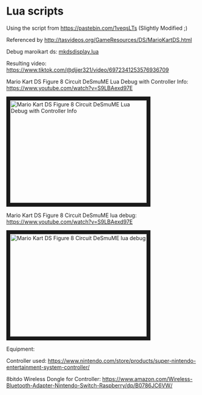 # Lua scripts

Using the script from https://pastebin.com/1veqsLTs (Slightly Modified ;)

Referenced by http://tasvideos.org/GameResources/DS/MarioKartDS.html

Debug maroikart ds: [mkdsdisplay.lua](mkdsdisplay.lua)

Resulting video:
https://www.tiktok.com/@djjer321/video/6972341253576936709

Mario Kart DS Figure 8 Circuit DeSmuME Lua Debug with Controller Info: https://www.youtube.com/watch?v=S9LBAexd97E

<a href="http://www.youtube.com/watch?feature=player_embedded&v=S9LBAexd97E" target="_blank">
 <img src="https://img.youtube.com/vi/S9LBAexd97E/0.jpg" alt="Mario Kart DS Figure 8 Circuit DeSmuME Lua Debug with Controller Info" width="360" height="270" border="10" />
</a>

Mario Kart DS Figure 8 Circuit DeSmuME lua debug: https://www.youtube.com/watch?v=S9LBAexd97E

<a href="http://www.youtube.com/watch?feature=player_embedded&v=S9LBAexd97E" target="_blank">
 <img src="https://img.youtube.com/vi/S9LBAexd97E/0.jpg" alt="Mario Kart DS Figure 8 Circuit DeSmuME lua debug" width="360" height="270" border="10" />
</a>

Equipment:

Controller used: https://www.nintendo.com/store/products/super-nintendo-entertainment-system-controller/

8bitdo Wireless Dongle for Controller: https://www.amazon.com/Wireless-Bluetooth-Adapter-Nintendo-Switch-Raspberry/dp/B0786JC6VW/
